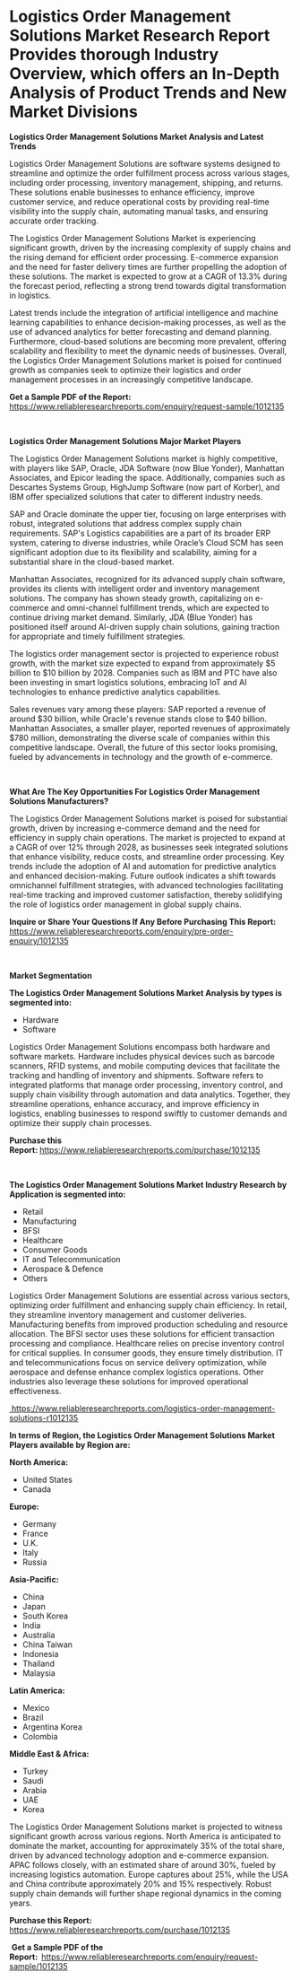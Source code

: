 <p><h1>Logistics Order Management Solutions Market Research Report Provides thorough Industry Overview, which offers an In-Depth Analysis of Product Trends and New Market Divisions</h1></p><p><strong>Logistics Order Management Solutions Market Analysis and Latest Trends</strong></p>
<p><p>Logistics Order Management Solutions are software systems designed to streamline and optimize the order fulfillment process across various stages, including order processing, inventory management, shipping, and returns. These solutions enable businesses to enhance efficiency, improve customer service, and reduce operational costs by providing real-time visibility into the supply chain, automating manual tasks, and ensuring accurate order tracking.</p><p>The Logistics Order Management Solutions Market is experiencing significant growth, driven by the increasing complexity of supply chains and the rising demand for efficient order processing. E-commerce expansion and the need for faster delivery times are further propelling the adoption of these solutions. The market is expected to grow at a CAGR of 13.3% during the forecast period, reflecting a strong trend towards digital transformation in logistics.</p><p>Latest trends include the integration of artificial intelligence and machine learning capabilities to enhance decision-making processes, as well as the use of advanced analytics for better forecasting and demand planning. Furthermore, cloud-based solutions are becoming more prevalent, offering scalability and flexibility to meet the dynamic needs of businesses. Overall, the Logistics Order Management Solutions market is poised for continued growth as companies seek to optimize their logistics and order management processes in an increasingly competitive landscape.</p></p>
<p><strong>Get a Sample PDF of the Report:&nbsp;</strong> <a href="https://www.reliableresearchreports.com/enquiry/request-sample/1012135?utm_campaign=3435&utm_medium=2&utm_source=Github&utm_content=ia&utm_term=19042025&utm_id=logistics-order-management-solutions">https://www.reliableresearchreports.com/enquiry/request-sample/1012135</a></p>
<p>&nbsp;</p>
<p><strong>Logistics Order Management Solutions Major Market Players</strong></p>
<p><p>The Logistics Order Management Solutions market is highly competitive, with players like SAP, Oracle, JDA Software (now Blue Yonder), Manhattan Associates, and Epicor leading the space. Additionally, companies such as Descartes Systems Group, HighJump Software (now part of Korber), and IBM offer specialized solutions that cater to different industry needs.</p><p>SAP and Oracle dominate the upper tier, focusing on large enterprises with robust, integrated solutions that address complex supply chain requirements. SAP's Logistics capabilities are a part of its broader ERP system, catering to diverse industries, while Oracle’s Cloud SCM has seen significant adoption due to its flexibility and scalability, aiming for a substantial share in the cloud-based market.</p><p>Manhattan Associates, recognized for its advanced supply chain software, provides its clients with intelligent order and inventory management solutions. The company has shown steady growth, capitalizing on e-commerce and omni-channel fulfillment trends, which are expected to continue driving market demand. Similarly, JDA (Blue Yonder) has positioned itself around AI-driven supply chain solutions, gaining traction for appropriate and timely fulfillment strategies.</p><p>The logistics order management sector is projected to experience robust growth, with the market size expected to expand from approximately $5 billion to $10 billion by 2028. Companies such as IBM and PTC have also been investing in smart logistics solutions, embracing IoT and AI technologies to enhance predictive analytics capabilities.</p><p>Sales revenues vary among these players: SAP reported a revenue of around $30 billion, while Oracle's revenue stands close to $40 billion. Manhattan Associates, a smaller player, reported revenues of approximately $780 million, demonstrating the diverse scale of companies within this competitive landscape. Overall, the future of this sector looks promising, fueled by advancements in technology and the growth of e-commerce.</p></p>
<p>&nbsp;</p>
<p><strong>What Are The Key Opportunities For Logistics Order Management Solutions Manufacturers?</strong></p>
<p><p>The Logistics Order Management Solutions market is poised for substantial growth, driven by increasing e-commerce demand and the need for efficiency in supply chain operations. The market is projected to expand at a CAGR of over 12% through 2028, as businesses seek integrated solutions that enhance visibility, reduce costs, and streamline order processing. Key trends include the adoption of AI and automation for predictive analytics and enhanced decision-making. Future outlook indicates a shift towards omnichannel fulfillment strategies, with advanced technologies facilitating real-time tracking and improved customer satisfaction, thereby solidifying the role of logistics order management in global supply chains.</p></p>
<p><strong>Inquire or Share Your Questions If Any Before Purchasing This Report:</strong> <a href="https://www.reliableresearchreports.com/enquiry/pre-order-enquiry/1012135?utm_campaign=3435&utm_medium=2&utm_source=Github&utm_content=ia&utm_term=19042025&utm_id=logistics-order-management-solutions">https://www.reliableresearchreports.com/enquiry/pre-order-enquiry/1012135</a></p>
<p>&nbsp;</p>
<p><strong>Market Segmentation</strong></p>
<p><strong>The Logistics Order Management Solutions Market Analysis by types is segmented into:</strong></p>
<p><ul><li>Hardware</li><li>Software</li></ul></p>
<p><p>Logistics Order Management Solutions encompass both hardware and software markets. Hardware includes physical devices such as barcode scanners, RFID systems, and mobile computing devices that facilitate the tracking and handling of inventory and shipments. Software refers to integrated platforms that manage order processing, inventory control, and supply chain visibility through automation and data analytics. Together, they streamline operations, enhance accuracy, and improve efficiency in logistics, enabling businesses to respond swiftly to customer demands and optimize their supply chain processes.</p></p>
<p><strong>Purchase this Report:&nbsp;</strong><a href="https://www.reliableresearchreports.com/purchase/1012135?utm_campaign=3435&utm_medium=2&utm_source=Github&utm_content=ia&utm_term=19042025&utm_id=logistics-order-management-solutions">https://www.reliableresearchreports.com/purchase/1012135</a></p>
<p>&nbsp;</p>
<p><strong>The Logistics Order Management Solutions Market Industry Research by Application is segmented into:</strong></p>
<p><ul><li>Retail</li><li>Manufacturing</li><li>BFSI</li><li>Healthcare</li><li>Consumer Goods</li><li>IT and Telecommunication</li><li>Aerospace & Defence</li><li>Others</li></ul></p>
<p><p>Logistics Order Management Solutions are essential across various sectors, optimizing order fulfillment and enhancing supply chain efficiency. In retail, they streamline inventory management and customer deliveries. Manufacturing benefits from improved production scheduling and resource allocation. The BFSI sector uses these solutions for efficient transaction processing and compliance. Healthcare relies on precise inventory control for critical supplies. In consumer goods, they ensure timely distribution. IT and telecommunications focus on service delivery optimization, while aerospace and defense enhance complex logistics operations. Other industries also leverage these solutions for improved operational effectiveness.</p></p>
<p><a href="https://www.reliableresearchreports.com/logistics-order-management-solutions-r1012135?utm_campaign=3435&utm_medium=2&utm_source=Github&utm_content=ia&utm_term=19042025&utm_id=logistics-order-management-solutions">&nbsp;https://www.reliableresearchreports.com/logistics-order-management-solutions-r1012135</a></p>
<p><strong>In terms of Region, the Logistics Order Management Solutions Market Players available by Region are:</strong></p>
<p>
    <p> <strong> North America: </strong>
        <ul>
            <li>United States</li>
            <li>Canada</li>
        </ul>
        </p> 
    <p> <strong> Europe: </strong>
        <ul>
            <li>Germany</li>
            <li>France</li>
            <li>U.K.</li>
            <li>Italy</li>
            <li>Russia</li>
        </ul>
        </p> 
    <p> <strong> Asia-Pacific: </strong>
        <ul>
            <li>China</li>
            <li>Japan</li>
            <li>South Korea</li>
            <li>India</li>
            <li>Australia</li>
            <li>China Taiwan</li>
            <li>Indonesia</li>
            <li>Thailand</li>
            <li>Malaysia</li>
        </ul>
        </p> 
    <p> <strong> Latin America: </strong>
        <ul>
            <li>Mexico</li>
            <li>Brazil</li>
            <li>Argentina Korea</li>
            <li>Colombia</li>
        </ul>
        </p> 
    <p> <strong> Middle East & Africa: </strong>
        <ul>
            <li>Turkey</li>
            <li>Saudi</li>
            <li>Arabia</li>
            <li>UAE</li>
            <li>Korea</li>
        </ul>
    </p>
    </p>
<p><p>The Logistics Order Management Solutions market is projected to witness significant growth across various regions. North America is anticipated to dominate the market, accounting for approximately 35% of the total share, driven by advanced technology adoption and e-commerce expansion. APAC follows closely, with an estimated share of around 30%, fueled by increasing logistics automation. Europe captures about 25%, while the USA and China contribute approximately 20% and 15% respectively. Robust supply chain demands will further shape regional dynamics in the coming years.</p></p>
<p><strong>Purchase this Report: </strong><a href="https://www.reliableresearchreports.com/purchase/1012135?utm_campaign=3435&utm_medium=2&utm_source=Github&utm_content=ia&utm_term=19042025&utm_id=logistics-order-management-solutions">https://www.reliableresearchreports.com/purchase/1012135</a></p>
<p>&nbsp;<strong>Get a Sample PDF of the Report:&nbsp;&nbsp;</strong><a href="https://www.reliableresearchreports.com/enquiry/request-sample/1012135?utm_campaign=3435&utm_medium=2&utm_source=Github&utm_content=ia&utm_term=19042025&utm_id=logistics-order-management-solutions">https://www.reliableresearchreports.com/enquiry/request-sample/1012135</a></p>
<p><strong></strong></p>
<p><p></p><p></p><p></p></p>